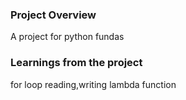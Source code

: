 ### Project Overview

 A project for python fundas


### Learnings from the project

 for loop
reading,writing
lambda function



